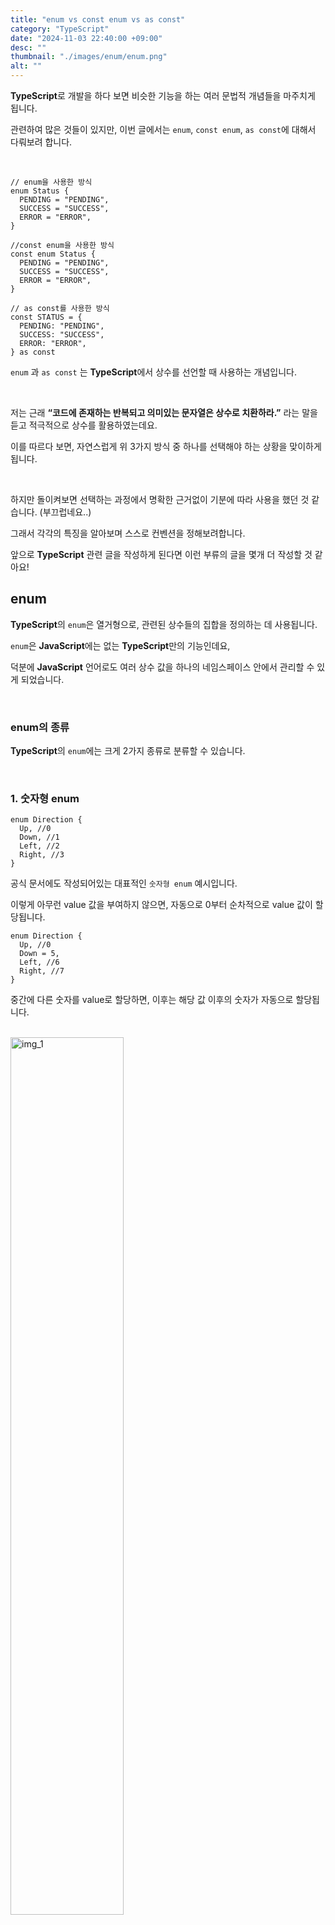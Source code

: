 ```yaml
---
title: "enum vs const enum vs as const"
category: "TypeScript"
date: "2024-11-03 22:40:00 +09:00"
desc: ""
thumbnail: "./images/enum/enum.png"
alt: ""
---
```


**TypeScript**로 개발을 하다 보면 비슷한 기능을 하는 여러 문법적 개념들을 마주치게 됩니다.

관련하여 많은 것들이 있지만, 이번 글에서는 `enum`, `const enum`, `as const`에 대해서 다뤄보려 합니다.

<br/>

```tsx
// enum을 사용한 방식
enum Status {
  PENDING = "PENDING",
  SUCCESS = "SUCCESS",
  ERROR = "ERROR",
}

//const enum을 사용한 방식
const enum Status {
  PENDING = "PENDING",
  SUCCESS = "SUCCESS",
  ERROR = "ERROR",
}

// as const를 사용한 방식
const STATUS = {
  PENDING: "PENDING",
  SUCCESS: "SUCCESS",
  ERROR: "ERROR",
} as const
```

`enum` 과 `as const` 는 **TypeScript**에서 상수를 선언할 때 사용하는 개념입니다.

<br/>

저는 근래 **“코드에 존재하는 반복되고 의미있는 문자열은 상수로 치환하라.”** 라는 말을 듣고 적극적으로 상수를 활용하였는데요.

이를 따르다 보면, 자연스럽게 위 3가지 방식 중 하나를 선택해야 하는 상황을 맞이하게 됩니다.

<br/>

하지만 돌이켜보면 선택하는 과정에서 명확한 근거없이 기분에 따라 사용을 했던 것 같습니다. (부끄럽네요..)

그래서 각각의 특징을 알아보며 스스로 컨벤션을 정해보려합니다.

앞으로 **TypeScript** 관련 글을 작성하게 된다면 이런 부류의 글을 몇개 더 작성할 것 같아요!

## enum

**TypeScript**의 `enum`은 열거형으로, 관련된 상수들의 집합을 정의하는 데 사용됩니다.

`enum`은 **JavaScript**에는 없는 **TypeScript**만의 기능인데요,

덕분에 **JavaScript** 언어로도 여러 상수 값을 하나의 네임스페이스 안에서 관리할 수 있게 되었습니다.

<br/>

### enum의 종류

**TypeScript**의 `enum`에는 크게 2가지 종류로 분류할 수 있습니다.

<br/>

### 1. 숫자형 enum

```tsx
enum Direction {
  Up, //0
  Down, //1
  Left, //2
  Right, //3
}
```

공식 문서에도 작성되어있는 대표적인 `숫자형 enum` 예시입니다.

이렇게 아무런 value 값을 부여하지 않으면, 자동으로 0부터 순차적으로 value 값이 할당됩니다.

```tsx
enum Direction {
  Up, //0
  Down = 5,
  Left, //6
  Right, //7
}
```

중간에 다른 숫자를 value로 할당하면, 이후는 해당 값 이후의 숫자가 자동으로 할당됩니다.

<br/>

<img src="images/enum/1.png" alt="img_1" width="60%" />

단, 중간에 문자를 value로 할당할 경우, 이후의 key들은 자동으로 할당되지 않고 에러가 발생합니다.

<br/>

### 2. 문자열 enum

```tsx
enum Direction {
  Up = "UP",
  Down = "DOWN",
  Left = "LEFT",
  Right = "RIGHT",
}
```

`문자열 enum`은 말 그대로 문자열을 value 값으로 할당해준 것을 말합니다.

많은 분들이 `enum`을 사용하신다면 `문자열 enum`을 사용하시지않을까 생각이 드네요.

<br/>

## 컴파일 결과로 보는 차이점

`enum`을 숫자형과 문자열로 구분한 이유에는 다양한 이유가 있겠지만,

이 둘의 차이에서 가장 많이 거론되는 것은 바로 **JavaScript로** 컴파일 이후에 나타는 모습입니다.

<br/>

### 숫자형 enum 컴파일

우선 `숫자형 enum`의 컴파일 결과를 살펴보겠습니다.

```tsx
enum NumericEnum {
  A = 1,
  B = 2,
}

//컴파일 후

var NumericEnum
;(function (NumericEnum) {
  NumericEnum[(NumericEnum["A"] = 1)] = "A"
  NumericEnum[(NumericEnum["B"] = 2)] = "B"
})(NumericEnum || (NumericEnum = {}))
```

위 컴파일 후 **JavaScript** 코드에서 조금 이상한 형태로 객체 할당이 일어나는 것을 볼 수 있습니다.

```tsx
NumericEnum[(NumericEnum["A"] = 1)] = "A"
NumericEnum[(NumericEnum["B"] = 2)] = "B"
```

<br/>

조금 난해할 수 있을거라는 생각이 듭니다.

쉽게 이해하기 위해, `NumericEnum[NumericEnum["A"] = 1] = "A";` 부분을 도식화해보면 아래와 같습니다.

```tsx
// 1. 초기 상태
NumericEnum = {}

// 2. NumericEnum["A"] = 1
// "A" 프로퍼티에 1 할당
NumericEnum = {
  A: 1,
}

// 3. NumericEnum[1] = "A"
// 1을 키로 사용하여 "A" 할당
NumericEnum = {
  A: 1,
  "1": "A",
}
```

이로써 최종 생성되는 실제 객체 구조는 아래와 같습니다.

```tsx
{
    '1': 'A',
    '2': 'B',
    'A': 1,
    'B': 2
}
```

<br/>

처음 생성 의도인 `‘A’`에서 `1` 을 가져오는 것에 더불어 `‘1’`에서 `‘A’`을 가져올 수 있게 되었습니다.

```tsx
console.log(NumericEnum[1]) // 'A' (가능)
console.log(NumericEnum["A"]) // 1 (가능)
```

이를 **”역매핑(reverse mapping)"** 이라고 합니다.

`숫자형 enum`의 가장 큰 특징은 이 **역매핑**이 자동으로 생성된다는 점입니다.

하지만 **역매핑**이 자동으로 일어난다는건, **키-값 쌍이 두 배로 증가**한다는 말입니다.

그렇다면 당연히 메모리 사용률도 2배 증가할 것이고, **이는 큰 단점이라고 말할 수 있겠죠?**

<br/>

### 문자열 enum 컴파일

`enum`에는 아래와 같이 숫자형 말고 문자열을 할당하여 사용할 수도 있습니다.

그리고 `문자열 enum`은 역매핑이 발생하지 않고 **단방향 매핑**만 존재합니다.

```tsx
enum stringEnum {
    UP ="UP",
    DOWN = "DOWN"
}

-- 컴파일 후 --

var stringEnum;
(function (stringEnum) {
    stringEnum["UP"] = "UP";
    stringEnum["DOWN"] = "DOWN";
})(stringEnum || (stringEnum = {}));
```

역매핑을 지원하지 않는다는 것이 메모리 절약 측면에서는 장점으로 볼 수 있지만,

반대로 역매핑 원하는 상황이라면 단점으로 볼 수 있을 것 같습니다.

하지만 대개 `enum`을 역매핑을 염두에 두고 사용하는 일은 드물 것 같습니다. (개인적인 생각..)

<br/>

## enum의 장점과 단점

### 장점

**1. 가독성 향상**

enum을 사용함으로써 그룹화된 값들에 직관적인 네이밍을 할 수 있어 코드의 가독성이 향상됩니다.

덕분에 다른 사람이 나의 코드를 읽을 때 의도가 충분히 전달될 수 있습니다.

<br/>

**2. 의미있는 값으로 만들 수 있다.**

```tsx
enum StatusCode {
  OK = 200,
  CREATED = 201,
  ACCEPTED = 202,
}
```

그냥 `[200, 201, 202]` 로 작성될 수도 있는 요소들에게 각각 key값을 지정하여 의미있는 값으로 만들 수 있습니다.

<br/>

**3. key, value 값들에 대한 순회가 가능하다.**

```tsx
enum ResponseBodyMessages {
  SUCCESS = "요청 성공",
  CREATED = "리소스 생성 성공",
  NO_CONTENT = "요청 성공, 응답 데이터 없음",
}

console.log(Object.keys(ResponseBodyMessages)) // ['SUCCESS', 'CREATED', 'NO_CONTENT']
console.log(Object.values(ResponseBodyMessages)) // ['요청 성공', '리소스 생성 성공','요청 성공, 응답 데이터 없음']
```

`Object.keys()` 를 통해 enum의 key 값, `Object.values()` 를 통해 enum의 value 값들을 쉽게 순회할 수 있습니다.

<br/>

### 단점

**1. 일부 번들러에서 트리쉐이킹이 발생하지 않는다.**

> **트리 쉐이킹** 은 JavaScript 컨텍스트에서 일반적으로 사용되는 용어로, 쓸모없는 코드를 제거하는 것을 설명합니다.
>
> 출처 : https://developer.mozilla.org/en-US/docs/Glossary/Tree_shaking

<br/>

상단 예제에서 확인할 수 있듯, **TypeScript**의 `enum`은 **JavaScript**로 컴파일될 때 즉시 실행 함수(IIFE, Immediately Invoked Function Expression)로 변환됩니다.

```tsx
enum stringEnum {
    UP ="UP",
    DOWN = "DOWN"
}

-- 컴파일 후 --

var stringEnum;
(function (stringEnum) {
    stringEnum["UP"] = "UP";
    stringEnum["DOWN"] = "DOWN";
})(stringEnum || (stringEnum = {}));
```

이때 일부 **번들러**는 **즉시 실행 함수**를 단어 그대로, **“즉시 실행되는 함수”** 로 인식합니다.

즉, 사용되지 않는 코드라도 이를 쓸모없는 코드로 인식을 하지 못하게 되는 것입니다.

그래서 작성된 모든 `enum` 코드가 전혀 사용되지 않더라도 메모리에 남게됩니다.

(숫자형 `enum` 은 컴파일 후 2배의 메모리를 차지하겠군요.)

<br/>

하지만 최신 빌드 툴인 **vite**에서는 `enum`을 사용해도 **tree-shaking**이 잘 적용된다고 합니다.

<br/>

**2. 런타임 오버헤드**

`enum`은 TypeScript의 특수한 타입 시스템 기능으로 컴파일 후 자바스크립트에서 추가적인 코드가 생성됩니다.

이는 런타임 오버헤드를 유발할 수 있으며, 성능이 중요한 프로젝트에서 문제가 될 수 있습니다.

<br/>

**3. 숫자형 enum의 역매핑으로 인한 예기치 않은 순회 결과**

```tsx
enum StatusCode {
  OK = 200,
  CREATED = 201,
  ACCEPTED = 202,
}

console.log(Object.keys(StatusCode)) //['200', '201', '202', 'OK', 'CREATED', 'ACCEPTED']
console.log(Object.values(StatusCode)) //['OK', 'CREATED', 'ACCEPTED', 200, 201, 202]
```

앞서 언급한 숫자형 `enum`의 역매핑 기능이 추가되어 `Object.keys`, `Object.values` 사용 시 원하지 않는 결과를 얻게 됩니다.

사용 방식에 따라 유용할 수도 있겠지만, 해당 이유 때문에 숫자형 `enum`은 사용이 지양된다고 합니다.

<br/>

**4. 타입 확장의 어려움**

```tsx
enum BaseRole {
    USER = 'USER',
    ADMIN = 'ADMIN'
}

// 에러 발생
enum ExtendedRole extends BaseRole {
    SUPER_ADMIN = 'SUPER_ADMIN'
}
```

기본적으로 `enum`은 다른 `enum`을 확장할 수 없습니다.

---

## const enum

**TypeScript**가 초기 버전에서는 기본 `enum`만 제공했으나, 컴파일 성능과 코드 최적화를 위해 `const enum`이 후에 도입되었습니다.

`const enum`은 컴파일 후 자바스크립트 코드에 추가적인 객체가 생성되지 않고, 값이 인라인된다는 것이 큰 특징입니다. 이는 코드가 더 간결해지고 메모리 사용이 줄어들어 성능이 최적화됩니다.

<br/>

### const enum 컴파일 결과

```tsx
const enum Color {
  Red = "RED",
  Green = "GREEN",
  Blue = "BLUE",
}

const selectedColor = Color.Red
```

위 코드의 컴파일 결과는 다음과 같습니다.

```jsx
const selectedColor = "RED"
```

이처럼 `const enum`은 값이 인라인되고 트리 쉐이킹이 적용되므 메모리 사용량과 성능면에서 효율적입니다.

<br/>

### const enum 장점

**1. 인라인 확장**

`const enum`은 컴파일된 코드에서 실제 값으로 대체되므로 자바스크립트에 객체가 생성되지 않아 런타임 코드와 메모리 사용이 줄어듭니다.

<br/>

**2. 경량화된 코드**

`enum`이 즉시 실행 함수(IIFE)로 변환되는 것과 달리, `const enum`은 간결하게 변환되므로 런타임 오버헤드가 없습니다.

<br/>

### const enum 단점

**1. Isolated Modules에서 제한**

**TypeScript** 컴파일러 설정 중 `-isolatedModules` 옵션을 사용할 때 `const enum`은 오류를 발생시킬 수 있습니다. 이 옵션은 모듈을 개별적으로 컴파일하는데, 이 과정에서 `const enum`의 인라인 참조가 해석되지 않아 문제가 발생할 수 있습니다.

<br/>

**2. 외부 참조 제한**

`const enum`은 외부 모듈에서 참조할 때 제한이 있을 수 있습니다. 이는 컴파일 시 `const enum`이 인라인되기 때문에, 다른 모듈에서 참조할 때 제대로 해석되지 않아 오류가 발생할 수 있습니다.

<br/>

**const enum의 외부 참조 예시)**

파일 A (`enumModule.ts`)

```tsx
export const enum Color {
  Red = "RED",
  Green = "GREEN",
  Blue = "BLUE",
}
```

파일 B (`main.ts`)

```tsx
import { Color } from "./enumModule"

const selectedColor = Color.Red
console.log(selectedColor)
```

파일 B의 컴파일 결과

```jsx
const selectedColor = "RED"
console.log(selectedColor)
```

이처럼 `const enum`은 컴파일 시 값이 인라인되므로 실제 `Color` 객체가 생성되지 않습니다. 이로 인해 모듈이 개별적으로 컴파일될 때, `const enum` 참조가 올바르게 해석되지 않아 오류가 발생할 수 있습니다.

---

## as const

`as const`는 **타입스크립트에서 객체 리터럴의 값을 상수로 만들기** 위한 키워드입니다. 객체나 배열 리터럴에 `as const`를 사용하면 모든 프로퍼티가 읽기 전용(`readonly`)으로 간주됩니다.

<br/>

### as const 사용 예시

```tsx
const STATUS = {
  PENDING: "PENDING",
  SUCCESS: "SUCCESS",
  ERROR: "ERROR",
} as const

type StatusType = (typeof STATUS)[keyof typeof STATUS]
```

이 경우 `STATUS` 객체의 각 프로퍼티는 `"PENDING" | "SUCCESS" | "ERROR"`와 같은 리터럴 타입을 가지게 됩니다.

<br/>

### as const 장점

**1. 트리 쉐이킹**

`as const`를 사용하면 객체는 자바스크립트 코드로 변환될 때 즉시 실행 함수(IIFE) 없이 단순 객체 리터럴로 유지되므로 트리 쉐이킹에 유리합니다.

<br/>

**2. 타입 좁히기**

`as const`를 사용하면 `enum`과 같이 객체의 값이 `string`이나 `number` 타입으로 일반화되지 않고 구체적인 리터럴 타입으로 좁혀집니다.

<br/>

**3. 읽기 전용**

객체의 모든 프로퍼티가 `readonly`로 변환되어 불변성을 보장합니다.

<br/>

### as const 단점

**1. type 지정 필요**

`as const`로 선언된 객체를 타입으로 사용할 때, 값의 타입을 추출하기 위해 추가적인 타입 지정을 해주어야 합니다.

```tsx
type StatusType = (typeof STATUS)[keyof typeof STATUS]
```

이 과정은 코드가 덜 직관적으로 보일 수 있습니다. 이러한 추가적인 타입 지정이 필요하다는 점이 `as const`의 단점 중 하나입니다.

<br/>

**2. 순회 기능 제한**

기본적으로 `enum`처럼 `Object.keys()`를 사용하여 순회할 수 있는 기능이 제공되지 않습니다.

<br/>

## 결론

`enum`, `const enum`, 그리고 `as const`는 각각 고유의 장단점이 있는 **TypeScript** 기능입니다.

해당 글을 작성하면서 문자열에는 `enum`이, 숫자형에는 `const enum`이 가장 적합하다는 생각이 들었습니다.

하지만 동시에 이를 나의 컨벤션이라고 결정하는 것 또한 위험하다는 생각이 들었습니다.

비슷한 기능들이 미세하게 다른 특징을 갖는 이유는 다양한 프로젝트의 요구 사항에 더 적절히 대응할 수 있도록 하기 위함이라고 생각합니다.

앞으로 협업 중 컨벤션을 정해야 할 때, 해당 컨벤션을 정하는 날이 온다면 제가 적합하다고 생각하는 것을 **제안**은 하겠지만, 이를 바탕으로 다양한 토론을 해보고 싶네요!

## 참고

- https://yogjin.tistory.com/60
- https://xpectation.tistory.com/218
- https://techblog.woowahan.com/9804/
- https://blog.techeer.net/typescript-enum-타입-사용해도-될까-b73ea380d61d
